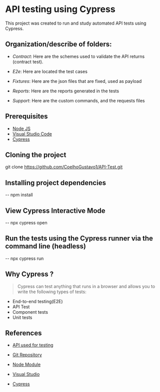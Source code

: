 # API testing using Cypress

This project was created to run and study automated API tests using Cypress.

## Organization/describe of folders:

- _Contract_: Here are the schemes used to validate the API returns (contract test).

- _E2e_: Here are located the test cases

- _Fixtures_: Here are the json files that are fixed, used as payload

- _Reports_: Here are the reports generated in the tests

- _Support_: Here are the custom commands, and the requests files

## Prerequisites

- [Node JS](https://nodejs.org/en/download/)
- [Visual Studio Code](https://code.visualstudio.com/download)
- [Cypress](https://www.cypress.io)

## Cloning the project

git clone https://github.com/CoelhoGustavo1/API-Test.git

## Installing project dependencies

-- npm install

## View Cypress Interactive Mode

-- npx cypress open

## Run the tests using the Cypress runner via the command line (headless)

-- npx cypress run

## Why Cypress ?

> Cypress can test anything that runs in a browser and allows you to write the following types of tests:

- End-to-end testing(E2E)
- API Test
- Component tests
- Unit tests

## References

- [API used for testing](https://github.com/vdespa/introduction-to-postman-course/blob/main/simple-books-api.md)

- [Git Repository](https://github.com/CoelhoGustavo1/API-Test)

- [Node Module](https://nodejs.org/en/download/)

- [Visual Studio](https://code.visualstudio.com/download)

- [Cypress](https://www.cypress.io/)
